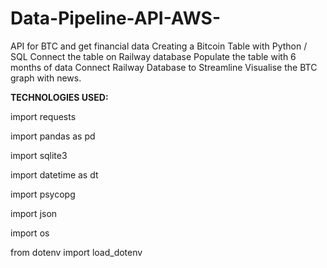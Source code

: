 # Data-Pipeline-API-AWS-
API for BTC and get financial data Creating a Bitcoin Table with Python / SQL  Connect the table on Railway database Populate the table with 6 months of data Connect Railway Database to  Streamline Visualise the BTC graph with news.

<p><b>TECHNOLOGIES USED:</b></p>
<p> import requests </p>
<p> import pandas as pd </p>
<p> import sqlite3 </p>
<p> import datetime as dt </p>
<p> import psycopg </p>
<p> import json </p>
<p> import os </p>
<p> from dotenv import load_dotenv </p>
